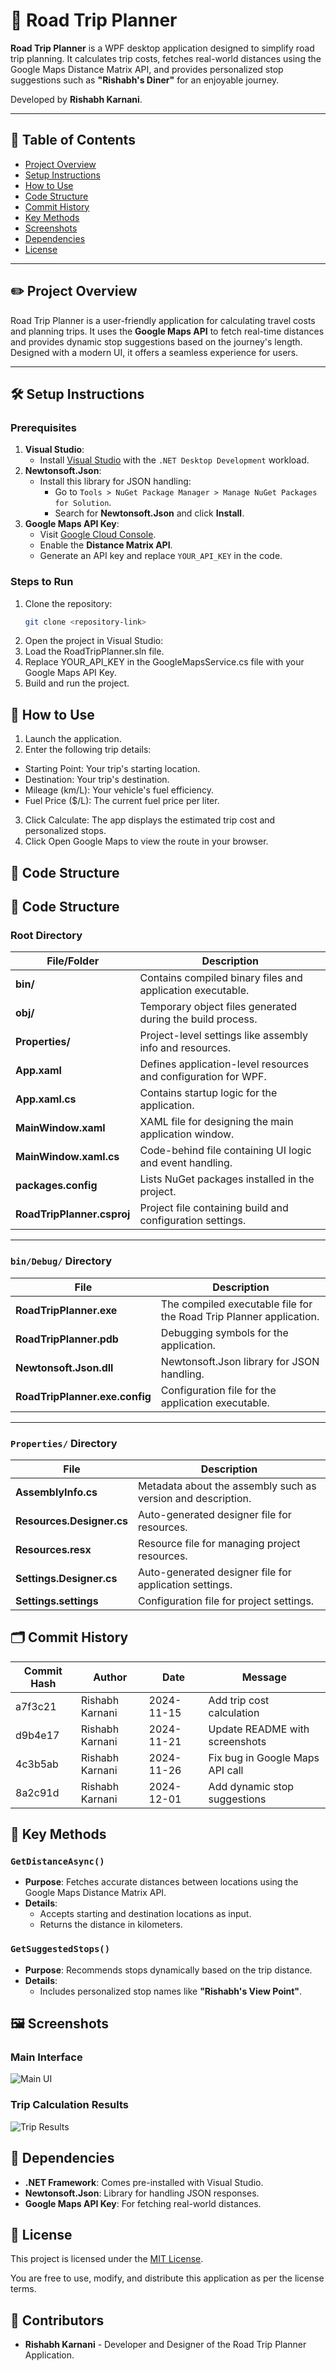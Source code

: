# 🚗 Road Trip Planner

**Road Trip Planner** is a WPF desktop application designed to simplify road trip planning. It calculates trip costs, fetches real-world distances using the Google Maps Distance Matrix API, and provides personalized stop suggestions such as **"Rishabh's Diner"** for an enjoyable journey.

Developed by **Rishabh Karnani**.

---

## 📒 Table of Contents

- [Project Overview](#overview)
- [Setup Instructions](#setup)
- [How to Use](#usage)
- [Code Structure](#structure)
- [Commit History](#commit-history)
- [Key Methods](#key-methods)
- [Screenshots](#screenshots)
- [Dependencies](#dependencies)
- [License](#license)

---

## ✏️ Project Overview <a class="anchor" id="overview"></a>

Road Trip Planner is a user-friendly application for calculating travel costs and planning trips. It uses the **Google Maps API** to fetch real-time distances and provides dynamic stop suggestions based on the journey's length. Designed with a modern UI, it offers a seamless experience for users.

---

## 🛠️ Setup Instructions <a class="anchor" id="setup"></a>

### Prerequisites

1. **Visual Studio**:
   - Install [Visual Studio](https://visualstudio.microsoft.com/) with the `.NET Desktop Development` workload.
2. **Newtonsoft.Json**:
   - Install this library for JSON handling:
     - Go to `Tools > NuGet Package Manager > Manage NuGet Packages for Solution`.
     - Search for **Newtonsoft.Json** and click **Install**.
3. **Google Maps API Key**:
   - Visit [Google Cloud Console](https://console.cloud.google.com/).
   - Enable the **Distance Matrix API**.
   - Generate an API key and replace `YOUR_API_KEY` in the code.

### Steps to Run

1. Clone the repository:
   ```bash
   git clone <repository-link>
2. Open the project in Visual Studio:
3. Load the RoadTripPlanner.sln file.
4. Replace YOUR_API_KEY in the GoogleMapsService.cs file with your Google Maps API Key.
5. Build and run the project.

## 🚀 How to Use <a class="anchor" id="usage"></a>

1. Launch the application.
2. Enter the following trip details:
- Starting Point: Your trip's starting location.
- Destination: Your trip's destination.
- Mileage (km/L): Your vehicle's fuel efficiency.
- Fuel Price ($/L): The current fuel price per liter.
3. Click Calculate: The app displays the estimated trip cost and personalized stops.
4. Click Open Google Maps to view the route in your browser.

## 📂 Code Structure <a name="structure"></a>

## 📂 Code Structure <a name="structure"></a>

### Root Directory
| File/Folder               | Description                                                                 |
|---------------------------|-----------------------------------------------------------------------------|
| **bin/**                  | Contains compiled binary files and application executable.                 |
| **obj/**                  | Temporary object files generated during the build process.                 |
| **Properties/**           | Project-level settings like assembly info and resources.                   |
| **App.xaml**              | Defines application-level resources and configuration for WPF.             |
| **App.xaml.cs**           | Contains startup logic for the application.                                |
| **MainWindow.xaml**       | XAML file for designing the main application window.                       |
| **MainWindow.xaml.cs**    | Code-behind file containing UI logic and event handling.                   |
| **packages.config**       | Lists NuGet packages installed in the project.                             |
| **RoadTripPlanner.csproj**| Project file containing build and configuration settings.                  |

---

### `bin/Debug/` Directory
| File                      | Description                                                                 |
|---------------------------|-----------------------------------------------------------------------------|
| **RoadTripPlanner.exe**   | The compiled executable file for the Road Trip Planner application.         |
| **RoadTripPlanner.pdb**   | Debugging symbols for the application.                                      |
| **Newtonsoft.Json.dll**   | Newtonsoft.Json library for JSON handling.                                  |
| **RoadTripPlanner.exe.config** | Configuration file for the application executable.                      |

---

### `Properties/` Directory
| File                      | Description                                                                 |
|---------------------------|-----------------------------------------------------------------------------|
| **AssemblyInfo.cs**       | Metadata about the assembly such as version and description.               |
| **Resources.Designer.cs** | Auto-generated designer file for resources.                                |
| **Resources.resx**        | Resource file for managing project resources.                              |
| **Settings.Designer.cs**  | Auto-generated designer file for application settings.                     |
| **Settings.settings**     | Configuration file for project settings.                                   |


## 🗂️ Commit History <a name="commit-history"></a>


| Commit Hash | Author          | Date       | Message                       |
|-------------|-----------------|------------|-------------------------------|
| a7f3c21     | Rishabh Karnani | 2024-11-15 | Add trip cost calculation     |
| d9b4e17     | Rishabh Karnani | 2024-11-21 | Update README with screenshots|
| 4c3b5ab     | Rishabh Karnani | 2024-11-26 | Fix bug in Google Maps API call|
| 8a2c91d     | Rishabh Karnani | 2024-12-01 | Add dynamic stop suggestions  |


## 📄 Key Methods <a name="key-methods"></a>

### `GetDistanceAsync()`

- **Purpose**: Fetches accurate distances between locations using the Google Maps Distance Matrix API.
- **Details**:
  - Accepts starting and destination locations as input.
  - Returns the distance in kilometers.

### `GetSuggestedStops()`

- **Purpose**: Recommends stops dynamically based on the trip distance.
- **Details**:
  - Includes personalized stop names like **"Rishabh's View Point"**.


## 🖼️ Screenshots <a name="screenshots"></a>

### Main Interface
![Main UI](screenshots/ui_main.png)

### Trip Calculation Results
![Trip Results](screenshots/trip_results.png)


## 🔧 Dependencies <a name="dependencies"></a>

- **.NET Framework**: Comes pre-installed with Visual Studio.
- **Newtonsoft.Json**: Library for handling JSON responses.
- **Google Maps API Key**: For fetching real-world distances.


## 📜 License <a name="license"></a>

This project is licensed under the [MIT License](https://opensource.org/licenses/MIT).

You are free to use, modify, and distribute this application as per the license terms.


## 👥 Contributors <a name="contributors"></a>

- **Rishabh Karnani** - Developer and Designer of the Road Trip Planner Application.







